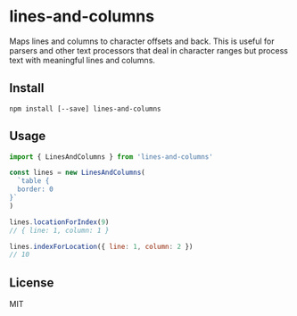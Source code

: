 # lines-and-columns

Maps lines and columns to character offsets and back. This is useful for parsers
and other text processors that deal in character ranges but process text with
meaningful lines and columns.

## Install

```
npm install [--save] lines-and-columns
```

## Usage

```js
import { LinesAndColumns } from 'lines-and-columns'

const lines = new LinesAndColumns(
  `table {
  border: 0
}`
)

lines.locationForIndex(9)
// { line: 1, column: 1 }

lines.indexForLocation({ line: 1, column: 2 })
// 10
```

## License

MIT
